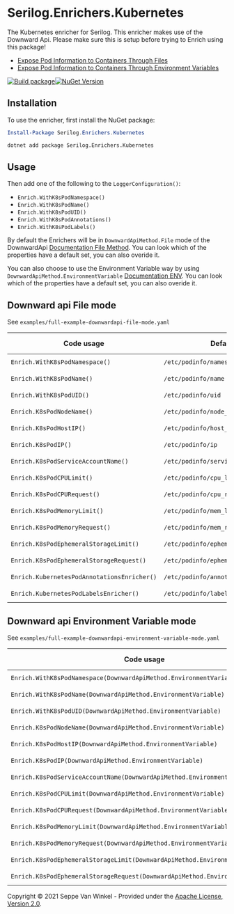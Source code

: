 # Serilog.Enrichers.Kubernetes


The Kubernetes enricher for Serilog. This enricher makes use of the Downward Api. Please make sure this is setup before trying to Enrich using this package!

- [Expose Pod Information to Containers Through Files](https://kubernetes.io/docs/tasks/inject-data-application/downward-api-volume-expose-pod-information/)
- [Expose Pod Information to Containers Through Environment Variables](https://kubernetes.io/docs/tasks/inject-data-application/environment-variable-expose-pod-information/)
 
[![Build package](https://github.com/vanwinkelseppe/serilog-enrichers-kubernetes/actions/workflows/dotnet-core.yml/badge.svg?branch=main)](https://github.com/vanwinkelseppe/serilog-enrichers-kubernetes/actions/workflows/dotnet-core.yml)[![NuGet Version](http://img.shields.io/nuget/v/Serilog.Enrichers.Kubernetes.svg?style=flat)](https://www.nuget.org/packages/Serilog.Enrichers.Kubernetes/)


## Installation
To use the enricher, first install the NuGet package:

```powershell
Install-Package Serilog.Enrichers.Kubernetes
```

```cmd
dotnet add package Serilog.Enrichers.Kubernetes
```

## Usage

Then add one of the following to the `LoggerConfiguration()`:
- `Enrich.WithK8sPodNamespace()`
- `Enrich.WithK8sPodName()`
- `Enrich.WithK8sPodUID()`
- `Enrich.WithK8sPodAnnotations()`
- `Enrich.WithK8sPodLabels()`

By default the Enrichers will be in `DownwardApiMethod.File` mode of the DownwardApi [Documentation File Method](https://kubernetes.io/docs/tasks/inject-data-application/downward-api-volume-expose-pod-information/). You can look which of the properties have a default set, you can also overide it.

You can also choose to use the Environment Variable way by using  `DownwardApiMethod.EnvironmentVariable`  [Documentation ENV](https://kubernetes.io/docs/tasks/inject-data-application/environment-variable-expose-pod-information/). You can look which of the properties have a default set, you can also overide it.

## Downward api File mode

See `examples/full-example-downwardapi-file-mode.yaml`

Code usage | Default path | Kubernetes Configuration variable
--- | --- | --- 
`Enrich.WithK8sPodNamespace()` | `/etc/podinfo/namespace` | `fieldRef.fieldPath: metadata.namespace`
`Enrich.WithK8sPodName()` | `/etc/podinfo/name` | `fieldRef.fieldPath: metadata.name`
`Enrich.WithK8sPodUID()` | `/etc/podinfo/uid` | `fieldRef.fieldPath: metadata.uid`
`Enrich.K8sPodNodeName()` | `/etc/podinfo/node_name` | `fieldRef.fieldPath: spec.nodeName`
`Enrich.K8sPodHostIP()` | `/etc/podinfo/host_ip` | `fieldRef.fieldPath: status.hostIP`
`Enrich.K8sPodIP()` | `/etc/podinfo/ip` | `fieldRef.fieldPath: status.podIP`
`Enrich.K8sPodServiceAccountName()` | `/etc/podinfo/service_account_name` | `fieldRef.fieldPath: spec.serviceAccountName`
`Enrich.K8sPodCPULimit()` | `/etc/podinfo/cpu_limit` | `resourceFieldRef.resource: limits.cpu`
`Enrich.K8sPodCPURequest()` | `/etc/podinfo/cpu_request` | `resourceFieldRef.resource: requests.cpu`
`Enrich.K8sPodMemoryLimit()` | `/etc/podinfo/mem_limit` | `resourceFieldRef.resource: limits.memory`
`Enrich.K8sPodMemoryRequest()` | `/etc/podinfo/mem_request` | `resourceFieldRef.resource: requests.memory`
`Enrich.K8sPodEphemeralStorageLimit()` | `/etc/podinfo/ephemeral_storage_limit` | `resourceFieldRef.resource: limits.ephemeral-storage`
`Enrich.K8sPodEphemeralStorageRequest()` | `/etc/podinfo/ephemeral_storage_request`| `resourceFieldRef.resource: requests.ephemeral-storage`
`Enrich.KubernetesPodAnnotationsEnricher()` | `/etc/podinfo/annotations` | `fieldRef.fieldPath: status.annotations`
`Enrich.KubernetesPodLabelsEnricher()` | `/etc/podinfo/labels` | `fieldRef.fieldPath: status.labels`

## Downward api Environment Variable mode

See `examples/full-example-downwardapi-environment-variable-mode.yaml`

Code usage | Default path | Kubernetes Configuration variable
--- | --- | --- 
`Enrich.WithK8sPodNamespace(DownwardApiMethod.EnvironmentVariable)` | `POD_NAMESPACE` | `fieldRef.fieldPath: metadata.namespace`
`Enrich.WithK8sPodName(DownwardApiMethod.EnvironmentVariable)` | `/POD_NAME` | `fieldRef.fieldPath: metadata.name`
`Enrich.WithK8sPodUID(DownwardApiMethod.EnvironmentVariable)` | `POD_UID` | `fieldRef.fieldPath: metadata.uid`
`Enrich.K8sPodNodeName(DownwardApiMethod.EnvironmentVariable)` | `POD_NODE_NAME` | `fieldRef.fieldPath: spec.nodeName`
`Enrich.K8sPodHostIP(DownwardApiMethod.EnvironmentVariable)` | `POD_HOST_IP` | `fieldRef.fieldPath: status.hostIP`
`Enrich.K8sPodIP(DownwardApiMethod.EnvironmentVariable)` | `POD_IP` | `fieldRef.fieldPath: status.podIP`
`Enrich.K8sPodServiceAccountName(DownwardApiMethod.EnvironmentVariable)` | `POD_SERVICE_ACCOUNT_NAME` | `fieldRef.fieldPath: spec.serviceAccountName`
`Enrich.K8sPodCPULimit(DownwardApiMethod.EnvironmentVariable)` | `POD_CPU_LIMIT` | `resourceFieldRef.resource: limits.cpu`
`Enrich.K8sPodCPURequest(DownwardApiMethod.EnvironmentVariable)` | `POD_CPU_REQUEST` | `resourceFieldRef.resource: requests.cpu`
`Enrich.K8sPodMemoryLimit(DownwardApiMethod.EnvironmentVariable)` | `POD_MEMORY_LIMIT` | `resourceFieldRef.resource: limits.memory`
`Enrich.K8sPodMemoryRequest(DownwardApiMethod.EnvironmentVariable)` | `POD_MEMORY_REQUEST` | `resourceFieldRef.resource: requests.memory`
`Enrich.K8sPodEphemeralStorageLimit(DownwardApiMethod.EnvironmentVariable)` | `POD_EPHEMERAL_STORAGE_LIMIT` | `resourceFieldRef.resource: limits.ephemeral-storage`
`Enrich.K8sPodEphemeralStorageRequest(DownwardApiMethod.EnvironmentVariable)` | `POD_EPHEMERAL_STORAGE_REQUEST`| `resourceFieldRef.resource: requests.ephemeral-storage`



Copyright &copy; 2021 Seppe Van Winkel - Provided under the [Apache License, Version 2.0](http://apache.org/licenses/LICENSE-2.0.html).